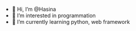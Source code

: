 - 👋 Hi, I’m @Hasina
- 👀 I’m interested in programmation
- 🌱 I’m currently learning python, web framework
